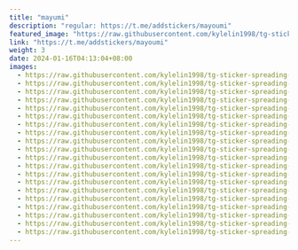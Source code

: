```yaml
---
title: "mayumi"
description: "regular: https://t.me/addstickers/mayoumi"
featured_image: "https://raw.githubusercontent.com/kylelin1998/tg-sticker-spreading-worldwide-images/main/img/760a02c1-a601-4314-b1b9-51b98769ba71.jpg"
link: "https://t.me/addstickers/mayoumi"
weight: 3
date: 2024-01-16T04:13:04+08:00
images:
  - https://raw.githubusercontent.com/kylelin1998/tg-sticker-spreading-worldwide-images/main/img/760a02c1-a601-4314-b1b9-51b98769ba71.jpg
  - https://raw.githubusercontent.com/kylelin1998/tg-sticker-spreading-worldwide-images/main/img/79731085-fe49-44f9-8d12-b9853b3b338c.jpg
  - https://raw.githubusercontent.com/kylelin1998/tg-sticker-spreading-worldwide-images/main/img/c28a0986-f844-4226-aa22-57a39e8b8a2f.jpg
  - https://raw.githubusercontent.com/kylelin1998/tg-sticker-spreading-worldwide-images/main/img/10fd44ec-fc62-4e7b-832b-1c44a4184705.jpg
  - https://raw.githubusercontent.com/kylelin1998/tg-sticker-spreading-worldwide-images/main/img/bbefdd33-fcb6-4182-aab3-fd79f0cf45b7.jpg
  - https://raw.githubusercontent.com/kylelin1998/tg-sticker-spreading-worldwide-images/main/img/f086ab92-e094-4aed-933f-e0e420429cd6.jpg
  - https://raw.githubusercontent.com/kylelin1998/tg-sticker-spreading-worldwide-images/main/img/fcc453bb-6c6e-4975-b364-34a4a12976ca.jpg
  - https://raw.githubusercontent.com/kylelin1998/tg-sticker-spreading-worldwide-images/main/img/60ebfb6c-581b-4395-8bc3-73185d124d1c.jpg
  - https://raw.githubusercontent.com/kylelin1998/tg-sticker-spreading-worldwide-images/main/img/444ffa9e-7dce-446d-abf8-2144df0299b4.jpg
  - https://raw.githubusercontent.com/kylelin1998/tg-sticker-spreading-worldwide-images/main/img/c26cb1b3-973f-40fb-98fd-41cf8f6799bc.jpg
  - https://raw.githubusercontent.com/kylelin1998/tg-sticker-spreading-worldwide-images/main/img/777a1b3d-e998-4fb5-b0b7-1abdd4ca0488.jpg
  - https://raw.githubusercontent.com/kylelin1998/tg-sticker-spreading-worldwide-images/main/img/70e07da8-dd8a-4b82-8a97-c2b8b161d410.jpg
  - https://raw.githubusercontent.com/kylelin1998/tg-sticker-spreading-worldwide-images/main/img/2f705353-4855-4ce5-9f08-4dad8a47212a.jpg
  - https://raw.githubusercontent.com/kylelin1998/tg-sticker-spreading-worldwide-images/main/img/001a6019-3dac-4a7e-bde9-cd76a00e8915.jpg
  - https://raw.githubusercontent.com/kylelin1998/tg-sticker-spreading-worldwide-images/main/img/526a5fee-3419-489e-a4a3-4db82f62b76b.jpg
  - https://raw.githubusercontent.com/kylelin1998/tg-sticker-spreading-worldwide-images/main/img/e398a375-d34f-4a79-830d-fb7d0b2a0f03.jpg
  - https://raw.githubusercontent.com/kylelin1998/tg-sticker-spreading-worldwide-images/main/img/4fbde3fc-b186-474e-abb4-3b5361ff345d.jpg
  - https://raw.githubusercontent.com/kylelin1998/tg-sticker-spreading-worldwide-images/main/img/b8804da9-4b4f-4b6e-975c-c0db57581034.jpg
  - https://raw.githubusercontent.com/kylelin1998/tg-sticker-spreading-worldwide-images/main/img/75763030-e417-4645-bcdd-427d07f46373.jpg
  - https://raw.githubusercontent.com/kylelin1998/tg-sticker-spreading-worldwide-images/main/img/7407c5d9-cc2c-4d13-9c5f-0345351779ed.jpg
---
```

